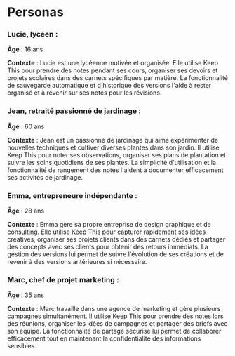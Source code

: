 # Personas

### Lucie, lycéen :

**Âge** : 16 ans  

**Contexte** : Lucie est une lycéenne motivée et organisée. Elle utilise Keep This pour prendre des notes pendant ses cours, organiser ses devoirs et projets scolaires dans des carnets spécifiques par matière. La fonctionnalité de sauvegarde automatique et d'historique des versions l'aide à rester organisé et à revenir sur ses notes pour les révisions.




  
### Jean, retraité passionné de jardinage :

**Âge** : 60 ans  

**Contexte** : Jean est un passionné de jardinage qui aime expérimenter de nouvelles techniques et cultiver diverses plantes dans son jardin. Il utilise Keep This pour noter ses observations, organiser ses plans de plantation et suivre les soins quotidiens de ses plantes. La simplicité d'utilisation et la fonctionnalité de rangement des notes l'aident à documenter efficacement ses activités de jardinage.  

  

### Emma, entrepreneure indépendante :

**Âge** : 28 ans  

**Contexte** : Emma gère sa propre entreprise de design graphique et de consulting. Elle utilise Keep This pour capturer rapidement ses idées créatives, organiser ses projets clients dans des carnets dédiés et partager des concepts avec ses clients pour obtenir des retours immédiats. La gestion des versions lui permet de suivre l'évolution de ses créations et de revenir à des versions antérieures si nécessaire.  

  


### Marc, chef de projet marketing :

**Âge** : 35 ans  

**Contexte** : Marc travaille dans une agence de marketing et gère plusieurs campagnes simultanément. Il utilise Keep This pour prendre des notes lors des réunions, organiser les idées de campagnes et partager des briefs avec son équipe. La fonctionnalité de partage sécurisé lui permet de collaborer efficacement tout en maintenant la confidentialité des informations sensibles.
